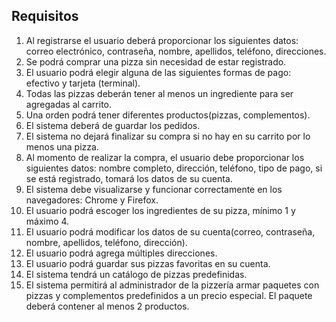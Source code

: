 ## Requisitos

1.	Al registrarse el usuario deberá proporcionar los siguientes datos: correo electrónico, contraseña, nombre, apellidos, teléfono, direcciones.
2.	Se podrá comprar una pizza sin necesidad de estar registrado.
3.	El usuario podrá elegir alguna de las siguientes formas de pago: efectivo y tarjeta (terminal). 
4.	Todas las pizzas deberán tener al menos un ingrediente para ser agregadas al carrito.
5.	Una orden podrá tener diferentes productos(pizzas, complementos).
6.	El sistema deberá de guardar los pedidos. 
7.	El sistema no dejará finalizar su compra si no hay en su carrito por lo menos una pizza.
8.	Al momento de realizar la compra, el usuario debe proporcionar los siguientes datos: nombre completo, dirección, teléfono, tipo de pago, si se está registrado, tomará los datos de su cuenta.
9.	El sistema debe visualizarse y funcionar correctamente en los navegadores: Chrome y Firefox.
10.	El usuario podrá escoger los ingredientes de su pizza, mínimo 1 y máximo 4.
11.	El usuario podrá modificar los datos de su cuenta(correo, contraseña, nombre, apellidos, teléfono, dirección).
12. El usuario podrá agrega múltiples direcciones.
13. El usuario podrá guardar sus pizzas favoritas en su cuenta.
14.	El sistema tendrá un catálogo de pizzas predefinidas.
15. El sistema permitirá al administrador de la pizzería armar paquetes con pizzas y complementos predefinidos a un precio especial. El paquete deberá contener al menos 2 productos.
